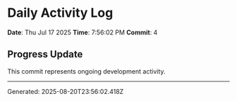 # Daily Activity Log

**Date**: Thu Jul 17 2025
**Time**: 7:56:02 PM
**Commit**: 4

## Progress Update

This commit represents ongoing development activity.

---
Generated: 2025-08-20T23:56:02.418Z
